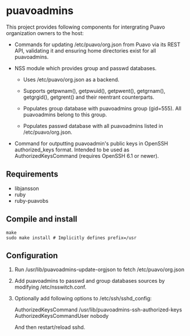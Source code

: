 puavoadmins
===========

This project provides following components for intergrating Puavo
organization owners to the host:

- Commands for updating /etc/puavo/org.json from Puavo via its REST
  API, validating it and ensuring home directories exist for all
  puavoadmins.

- NSS module which provides group and passwd databases.

  - Uses /etc/puavo/org.json as a backend.

  - Supports getpwnam(), getpwuid(), getpwent(), getgrnam(),
    getgrgid(), getgrent() and their reentrant counterparts.

  - Populates group database with puavoadmins group (gid=555). All
    puavoadmins belong to this group.

  - Populates passwd database with all puavoadmins listed in
    /etc/puavo/org.json.

- Command for outputting puavoadmin's public keys in OpenSSH
  authorized_keys format. Intended to be used as AuthorizedKeysCommand
  (requires OpenSSH 6.1 or newer).

Requirements
------------

- libjansson
- ruby
- ruby-puavobs

Compile and install
-------------------

    make
    sudo make install # Implicitly defines prefix=/usr

Configuration
-------------

1. Run /usr/lib/puavoadmins-update-orgjson to fetch
   /etc/puavo/org.json

2. Add puavoadmins to passwd and group databases sources by modifying
   /etc/nsswitch.conf.

3. Optionally add following options to /etc/ssh/sshd_config:

     AuthorizedKeysCommand /usr/lib/puavoadmins-ssh-authorized-keys
     AuthorizedKeysCommandUser nobody

   And then restart/reload sshd.
